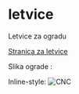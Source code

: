 # letvice
Letvice za ogradu

[Stranica za letvice ](http://www.acivinesod.com/letvice/Letvice.html)

Slika ograde :

Inline-style: 
![CNC](https://github.com/letvice/cnc_1.jpg)







